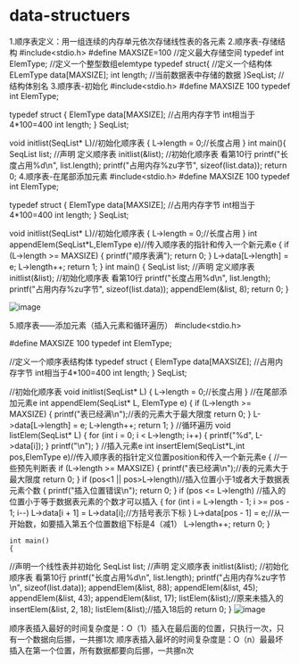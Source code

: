 # data-structuers
1.顺序表定义：用一组连续的内存单元依次存储线性表的各元素
2.顺序表-存储结构
#include<stdio.h>
#define MAXSIZE=100               //定义最大存储空间
typedef int ElemType;            //定义一个整型数组elemtype
typedef struct{                 //定义一个结构体
	ELemType data[MAXSIZE];
	int length;                     //当前数据表中存储的数据
}SeqList;                       //结构体别名
3.顺序表-初始化
#include<stdio.h>
#define MAXSIZE 100
typedef int ElemType;

typedef struct {
ElemType data[MAXSIZE]; //占用内存字节 int相当于4*100=400
	int length;
} SeqList;

void initlist(SeqList* L)//初始化顺序表
{
	L->length = 0;//长度占用
}
	int main(){
	SeqList list; //声明 定义顺序表
	initlist(&list); //初始化顺序表 看第10行
	printf("长度占用%d\n", list.length);
	printf("占用内存%zu字节", sizeof(list.data));
	return 0;
4.顺序表-在尾部添加元素
 #include<stdio.h>
#define MAXSIZE 100
typedef int ElemType;

typedef struct {
ElemType data[MAXSIZE]; //占用内存字节 int相当于4*100=400
	int length;
} SeqList;

void initlist(SeqList* L)//初始化顺序表
{
	L->length = 0;//长度占用
}
	int appendElem(SeqList*L,ElemType e)//传入顺序表的指针和传入一个新元素e
	{
		if (L->length >= MAXSIZE)
		{
			printf("顺序表满");
			return 0;
		}
	L->data[L->length] = e;
	L->length++;
	return 1;
	}
	int main()
	{
	SeqList list; //声明 定义顺序表
	initlist(&list); //初始化顺序表 看第10行
	printf("长度占用%d\n", list.length);
	printf("占用内存%zu字节", sizeof(list.data));
	appendElem(&list, 8);
	return 0;
}

![image](https://github.com/user-attachments/assets/b32adbee-fae5-4112-9b07-35715ac0e796)
 
5.顺序表——添加元素（插入元素和循环遍历）
#include<stdio.h>

#define MAXSIZE 100
typedef int ElemType;

//定义一个顺序表结构体
typedef struct {
ElemType data[MAXSIZE]; //占用内存字节 int相当于4*100=400
	int length;
} SeqList;

//初始化顺序表
void initlist(SeqList* L)
{
	L->length = 0;//长度占用
}
//在尾部添加元素e
int appendElem(SeqList* L, ElemType e)
{
if (L->length >= MAXSIZE)
{
	printf("表已经满\n");//表的元素大于最大限度
	return 0;
}
L->data[L->length] = e;
L->length++;
return 1;
	}
//循环遍历
void listElem(SeqList* L)
{
	for (int i = 0; i < L->length; i++)
	{
		printf("%d", L->data[i]);
	}
	printf("\n");
	}
//插入元素e
	int insertElem(SeqList*L,int pos,ElemType e)//传入顺序表的指针定义位置position和传入一个新元素e
	{
		//一些预先判断表
		if (L->length >= MAXSIZE)
		{
			printf("表已经满\n");//表的元素大于最大限度
			return 0;
		}
		if (pos<1 || pos>L->length)//插入位置小于1或者大于数据表元素个数
		{
			printf("插入位置错误\n");
			return 0;
		}
		if (pos <= L->length)  //插入的位置小于等于数据表元素的个数才可以插入
		{
			for (int i = L->length - 1; i >= pos - 1; i--)
				L->data[i + 1] = L->data[i];//方括号表示下标
		}
		L->data[pos - 1] = e;//从一开始数，如要插入第五个位置数组下标是4（减1）
		L->length++;
			return 0;
		}
	
	int main()
	{
//声明一个线性表并初始化
	SeqList list; //声明 定义顺序表
	initlist(&list); //初始化顺序表 看第10行
	printf("长度占用%d\n", list.length);
	printf("占用内存%zu字节\n", sizeof(list.data));
	appendElem(&list, 88);
	appendElem(&list, 45);
	appendElem(&list, 43);
	appendElem(&list, 17);
	listElem(&list);//原来未插入的
	insertElem(&list, 2, 18);
	listElem(&list);//插入18后的
	return 0;
}
 ![image](https://github.com/user-attachments/assets/3f1a860c-a810-4a5f-be3d-8724b1f622c6)

顺序表插入最好的时间复杂度是：O（1）插入在最后面的位置，只执行一次，只有一个数据向后挪，一共挪1次
顺序表插入最坏的时间复杂度是：O（n）最最坏插入在第一个位置，所有数据都要向后挪，一共挪n次




